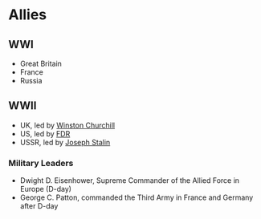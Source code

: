 # Allies

## WWI
- Great Britain
- France
- Russia

## WWII
- UK, led by [Winston Churchill](../people/churchill_winston.md)
- US, led by [FDR](../people/roosevelt_franklin.md)
- USSR, led by [Joseph Stalin](../people/stalin_joseph.md)

### Military Leaders
- Dwight D. Eisenhower, Supreme Commander of the Allied Force in Europe (D-day)
- George C. Patton, commanded the Third Army in France and Germany after D-day

